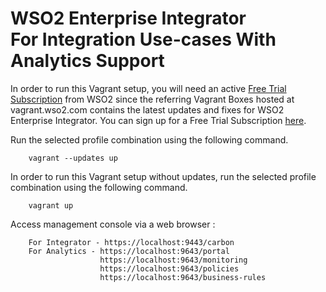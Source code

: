 # WSO2 Enterprise Integrator <br> For Integration Use-cases With Analytics Support

In order to run this Vagrant setup, you will need an active [Free Trial Subscription](https://wso2.com/free-trial-subscription)
from WSO2 since the referring Vagrant Boxes hosted at vagrant.wso2.com contains the latest updates and fixes for WSO2 Enterprise Integrator. You can sign up for a Free Trial Subscription [here](https://wso2.com/free-trial-subscription).

Run the selected profile combination using the following command.

```
    vagrant --updates up
```
In order to run this Vagrant setup without updates, run the selected profile combination using the following command.

```
    vagrant up
```

Access management console via a web browser :

```
    For Integrator - https://localhost:9443/carbon
    For Analytics - https://localhost:9643/portal
                    https://localhost:9643/monitoring
                    https://localhost:9643/policies
                    https://localhost:9643/business-rules

```

